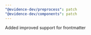 ```yaml
---
"@evidence-dev/preprocess": patch
"@evidence-dev/components": patch
---
```


Added improved support for frontmatter
